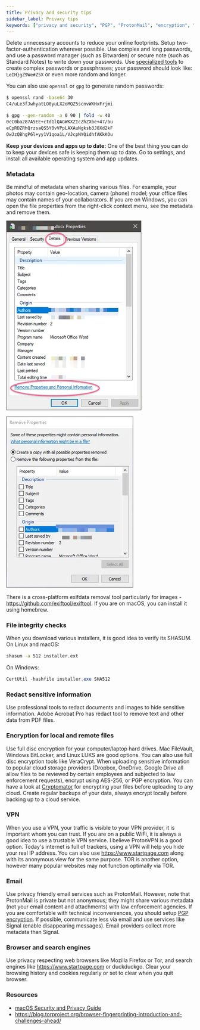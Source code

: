 ```yaml
---
title: Privacy and security tips
sidebar_label: Privacy tips
keywords: ["privacy and security", "PGP", "ProtonMail", "encryption", "metadata", "VPN"]
---
```


Delete unnecessary accounts to reduce your online footprints. Setup
two-factor-authentication wherever possible. Use complex and long passwords, and
use a password manager (such as Bitwarden) or secure note (such as Standard
Notes) to write down your passwords. Use [specialized tools](
https://bitwarden.com/password-generator/) to create complex passwords or
passphrases; your password should look like: `LeIH}gZ9We#Z5X` or even more
random and longer.

You can also use `openssl` or `gpg` to generate random passwords:
```bash
$ openssl rand -base64 30
C4/uLe3fJwhyatLO0yuLX2oMQZ5scnvWXHxFrjmi
```

```bash
$ gpg --gen-random -a 0 90 | fold -w 40
0cC0ba287A5EE+ctd1lQAGWKXZIcZhZXbe+47/bu
eCpRDZRhQrzsaQS5Y0vVPpLAXAuNgksb3J8Xd2kF
OwJzQBhgP6l+yy1V1qoa1L/VJcpNYQidhfAKkKOu
```

**Keep your devices and apps up to date:** One of the best thing you can do to
keep your devices safe is keeping them up to date. Go to settings, and install
all available operating system and app updates.

### Metadata

Be mindful of metadata when sharing various files. For example, your photos may
contain geo-location, camera (phone) model; your office files may contain names
of your collaborators. If you are on Windows, you can open the file properties
from the right-click context menu, see the metadata and remove them.

![metadata-removal-1](../static/img/metadata-removal-1.webp)

![metadata-removal-2](../static/img/metadata-removal-2.webp)

There is a cross-platform exifdata removal tool particularly for images -
https://github.com/exiftool/exiftool. If you are on macOS, you can install it
using homebrew.


### File integrity checks

When you download various installers, it is good idea to verify its SHASUM. On
Linux and macOS:
```bash
shasum -a 512 installer.ext
```

On Windows:
```powershell
CertUtil -hashfile installer.exe SHA512
```


### Redact sensitive information

Use professional tools to redact documents and images to hide sensitive
information. Adobe Acrobat Pro has redact tool to remove text and other data
from PDF files.


### Encryption for local and remote files

Use full disc encryption for your computer/laptop hard drives. Mac FileVault,
Windows BitLocker, and Linux LUKS are good options. You can also use full disc
encryption tools like VeraCrypt. When uploading sensitive information to popular
cloud storage providers (Dropbox, OneDrive, Google Drive all allow files to be
reviewed by certain employees and subjected to law enforcement requests),
encrypt using AES-256, or PGP encryption. You can have a look at [Cryptomator](
https://cryptomator.org) for encrypting your files before uploading to any
cloud. Create regular backups of your data, always encrypt locally before
backing up to a cloud service.


### VPN

When you use a VPN, your traffic is visible to your VPN provider, it is
important whom you can trust. If you are on a public WiFi, it is always a good
idea to use a trustable VPN service. I believe ProtonVPN is a good option.
Today's internet is full of trackers, using a VPN will help you hide your real
IP address. You can also use https://www.startpage.com along with its
anonymous view for the same purpose. TOR is another option, however many popular
websites may not function optimally via TOR.


### Email

Use privacy friendly email services such as ProtonMail. However, note that
ProtonMail is private but not anonymous; they might share various metadata (not
your email content and attachments) with law enforcement agencies. If you are
comfortable with technical inconveniences, you should setup [PGP encryption](
https://emailselfdefense.fsf.org/). If possible, communicate less via email and
use services like Signal (enable disappearing messages). Email providers collect
more metadata than Signal.


### Browser and search engines

Use privacy respecting web browsers like Mozilla Firefox or Tor, and search
engines like https://www.startpage.com or duckduckgo. Clear your browsing
history and cookies regularly or set to clear when you quit browser.


### Resources

- [macOS Security and Privacy Guide](https://github.com/drduh/macOS-Security-and-Privacy-Guide)
- https://blog.torproject.org/browser-fingerprinting-introduction-and-challenges-ahead/
